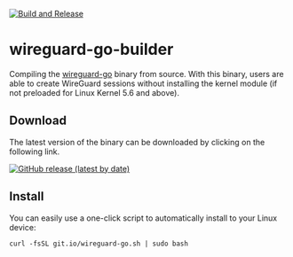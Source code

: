 [![Build and Release](https://github.com/EpokaU/wireguard-go-builder/actions/workflows/build_and_release.yml/badge.svg)](https://github.com/EpokaU/wireguard-go-builder/actions/workflows/build_and_release.yml)
# wireguard-go-builder

Compiling the [wireguard-go](https://git.zx2c4.com/wireguard-go/) binary from source. With this binary, users are able to create WireGuard sessions without installing the kernel module (if not preloaded for Linux Kernel 5.6 and above).

## Download

The latest version of the binary can be downloaded by clicking on the following link.

[![GitHub release (latest by date)](https://img.shields.io/github/v/release/P3TERX/wireguard-go-builder?style=for-the-badge&label=Download)](https://github.com/EpokaU/wireguard-go-builder/releases/latest)

## Install

You can easily use a one-click script to automatically install to your Linux device:

```
curl -fsSL git.io/wireguard-go.sh | sudo bash
```
